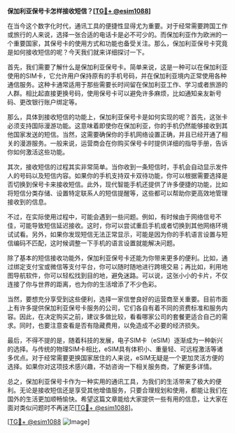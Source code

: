 **保加利亚保号卡怎样接收短信？[[TG💪+ @esim1088](https://t.me/s/esim1088)]**

在当今这个数字化时代，通讯工具的便捷性显得尤为重要。对于经常需要跨国工作或旅行的人来说，选择一张合适的电话卡是必不可少的。而保加利亚作为欧洲的一个重要国家，其保号卡的使用方式和功能也备受关注。那么，保加利亚保号卡究竟是如何接收短信的呢？今天我们就来详细探讨一下。

首先，我们需要了解什么是保加利亚保号卡。简单来说，这是一种可以在保加利亚使用的SIM卡，它允许用户保持原有的手机号码，并在保加利亚境内正常使用各种通信服务。这种卡通常适用于那些需要长时间留在保加利亚工作、学习或者旅游的人群。相比起直接更换号码，使用保号卡可以避免许多麻烦，比如通知亲友新号码、更改银行账户绑定等。

那么，具体到接收短信的功能上，保加利亚保号卡是如何实现的呢？首先，这张卡必须支持国际漫游功能。这意味着即使你在保加利亚，你的手机仍然能够接收到其他国家发送的短信。当然，这需要确保你的手机网络设置正确，并且已经开通了相关的漫游服务。一般来说，运营商会在你购买保号卡时提供详细的指导手册，告诉你如何激活这些功能。

其次，接收短信的过程其实非常简单。当你收到一条短信时，手机会自动显示发件人的号码以及短信内容。如果你的手机支持双卡双待功能，你可以根据需要选择是否切换到保号卡来接收短信。此外，现代智能手机还提供了许多便捷的功能，比如将短信分类存储、设置特定联系人的短信提醒等，这些都可以帮助你更高效地管理接收到的信息。

不过，在实际使用过程中，可能会遇到一些问题。例如，有时候由于网络信号不佳，可能导致短信延迟接收。这时，你可以尝试重启手机或者切换到其他网络环境试试看。另外，如果你发现短信无法正常显示，可能是因为你的手机语言设置与短信编码不匹配，这时候调整一下手机的语言设置就能解决问题。

除了基本的短信接收功能外，保加利亚保号卡还能为你带来更多的便利。比如，通过绑定支付宝或微信等支付平台，你可以随时随地进行跨境交易；再比如，利用地图导航软件，你可以轻松找到目的地，避免迷路。可以说，这张小小的卡片，不仅连接了你与世界的距离，也为你的生活增添了不少色彩。

当然，要想充分享受到这些便利，选择一家信誉良好的运营商至关重要。目前市面上有许多提供保加利亚保号卡服务的公司，它们各自有着不同的资费标准和服务内容。因此，在决定购买之前，建议多做比较，看看哪家公司的套餐更适合自己的需求。同时，也要注意查看是否有隐藏费用，以免造成不必要的经济损失。

最后，不得不提的是，随着科技的发展，电子SIM卡（eSIM）逐渐成为一种新兴的选择。与传统的物理SIM卡相比，eSIM具有体积小、重量轻、可远程激活等诸多优点。对于经常需要更换国家居住的人来说，eSIM无疑是一个更加灵活方便的选择。如果你对这项技术感兴趣，不妨咨询一下相关服务商，了解更多详情。

总之，保加利亚保号卡作为一种实用的通讯工具，为我们的生活带来了极大的便利。无论是接收短信还是享受其他增值服务，只要合理规划和使用，都能让我们在国外的生活更加顺畅愉快。希望这篇文章能给大家提供一些有用的信息，让大家在面对类似问题时不再迷茫[[TG💪+ @esim1088](https://t.me/s/esim1088)]。

[[TG💪+ @esim1088](https://t.me/s/esim1088) ![Image](https://i.postimg.cc/4NQfJmqS/Snipaste-2025-05-13-00-14-12.png)]